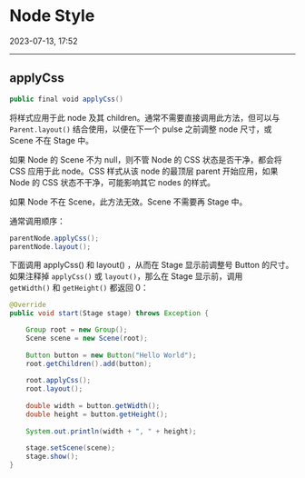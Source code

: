 # Node Style

2023-07-13, 17:52
***

## applyCss

```java
public final void applyCss()
```

将样式应用于此 node 及其 children。通常不需要直接调用此方法，但可以与 `Parent.layout()` 结合使用，以便在下一个 pulse 之前调整 node 尺寸，或 Scene 不在 Stage 中。

如果 Node 的 Scene 不为 null，则不管 Node 的 CSS 状态是否干净，都会将 CSS 应用于此 node。CSS 样式从该 node 的最顶层 parent 开始应用，如果 Node 的 CSS 状态不干净，可能影响其它 nodes 的样式。

如果 Node 不在 Scene，此方法无效。Scene 不需要再 Stage 中。

通常调用顺序：

```java
parentNode.applyCss();
parentNode.layout();
```

下面调用 applyCss() 和 layout() ，从而在 Stage 显示前调整号 Button 的尺寸。如果注释掉 `applyCss()` 或 `layout()`，那么在 Stage 显示前，调用 `getWidth()` 和 `getHeight()` 都返回 0：

```java
@Override
public void start(Stage stage) throws Exception {

    Group root = new Group();
    Scene scene = new Scene(root);
    
    Button button = new Button("Hello World");
    root.getChildren().add(button);
    
    root.applyCss();
    root.layout();
    
    double width = button.getWidth();
    double height = button.getHeight();
    
    System.out.println(width + ", " + height);
    
    stage.setScene(scene);
    stage.show();
}
```

